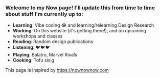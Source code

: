 ### Welcome to my Now page! I'll update this from time to time about stuff I'm currently up to:

- **Learning**: Vibe coding 😂 and learning/relearning Design Research
- **Working**: On this website (it's getting there!), and on upcoming workshops and classes
- **Reading**: Random design publications
- **Listening**: 🐦🐦🐦
- **Playing**: Balatro, Marvel Rivals
- **Cooking**: Tofu sisig

This page is inspired by https://nownownow.com